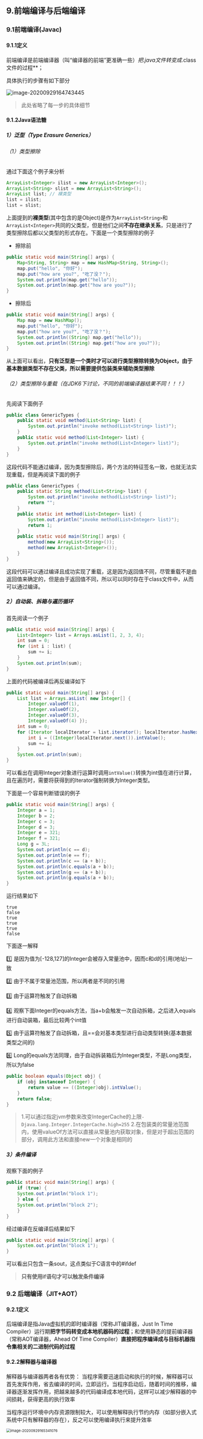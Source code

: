 ## 9.前端编译与后端编译

### 9.1前端编译(Javac)

#### 9.1.1定义

前端编译是前端编译器（叫“编译器的前端”更准确一些）**把*.java文件转变成*.class文件的过程**；

具体执行的步骤有如下部分

![image-20200929164743445](https://cdn.jsdelivr.net/gh/linkins1/MyNoteBooks/resources/imgs/jvm/image-20200929164743445.png)

> 此处省略了每一步的具体细节

#### 9.1.2Java语法糖

##### 1）泛型（Type Erasure Generics）

###### （1）类型擦除

通过下面这个例子来分析

```java
ArrayList<Integer> ilist = new ArrayList<Integer>();
ArrayList<String> slist = new ArrayList<String>();
ArrayList list; // 裸类型
list = ilist;
list = slist;
```

上面提到的**裸类型**(其中包含的是Object)是作为`ArrayList<String>`和`ArrayList<Integer>`共同的父类型，但是他们之间**不存在继承关系**，只是进行了类型擦除后都以父类型的形式存在。下面是一个类型擦除的例子

- 擦除前

```java
public static void main(String[] args) {
    Map<String, String> map = new HashMap<String, String>();
    map.put("hello", "你好");
    map.put("how are you?", "吃了没？");
    System.out.println(map.get("hello"));
    System.out.println(map.get("how are you?"));
}
```

- 擦除后

```java
public static void main(String[] args) {
    Map map = new HashMap();
    map.put("hello", "你好");
    map.put("how are you?", "吃了没？");
    System.out.println((String) map.get("hello"));
    System.out.println((String) map.get("how are you?"));
}
```

从上面可以看出，**只有泛型是一个类时才可以进行类型擦除转换为Object，由于基本数据类型不存在父类，所以需要提供包装类来辅助类型擦除**

###### （2）类型擦除与重载（在JDK6下讨论，不同的前端编译器结果不同！！！）

先阅读下面例子

```java
public class GenericTypes {
    public static void method(List<String> list) {
        System.out.println("invoke method(List<String> list)");
    }
    public static void method(List<Integer> list) {
        System.out.println("invoke method(List<Integer> list)");
    }
}
```

这段代码不能通过编译，因为类型擦除后，两个方法的特征签名一致，也就无法实现重载，但是再阅读下面的例子

```java
public class GenericTypes {
    public static String method(List<String> list) {
        System.out.println("invoke method(List<String> list)");
        return "";
    }
    public static int method(List<Integer> list) {
        System.out.println("invoke method(List<Integer> list)");
        return 1;
    }
    public static void main(String[] args) {
        method(new ArrayList<String>());
        method(new ArrayList<Integer>());
    }
}
```

这段代码可以通过编译且成功实现了重载，这是因为返回值不同，尽管重载不是由返回值来确定的，但是由于返回值不同，所以可以同时存在于class文件中，从而可以通过编译。

##### 2）自动装、拆箱与遍历循环

首先阅读一个例子

```java
public static void main(String[] args) {
    List<Integer> list = Arrays.asList(1, 2, 3, 4);
    int sum = 0;
    for (int i : list) {
        sum += i;
    }
    System.out.println(sum);
}
```

上面的代码被编译后再反编译如下

```java
public static void main(String[] args) {
    List list = Arrays.asList( new Integer[] {
        Integer.valueOf(1),
        Integer.valueOf(2),
        Integer.valueOf(3),
        Integer.valueOf(4) });
    int sum = 0;
    for (Iterator localIterator = list.iterator(); localIterator.hasNext(); ) {
        int i = ((Integer)localIterator.next()).intValue();
        sum += i;
    }
    System.out.println(sum);
}
```

可以看出在调用Integer对象进行运算时调用`intValue()`转换为int值在进行计算，且在遍历时，需要将获得到的Iterator强制转换为Integer类型。

下面是一个容易判断错误的例子

```java
public static void main(String[] args) {
    Integer a = 1;
    Integer b = 2;
    Integer c = 3;
    Integer d = 3;
    Integer e = 321;
    Integer f = 321;
    Long g = 3L;
    System.out.println(c == d);
    System.out.println(e == f);
    System.out.println(c == (a + b));
    System.out.println(c.equals(a + b));
    System.out.println(g == (a + b));
    System.out.println(g.equals(a + b));
}
```

运行结果如下

```text
true
false
true
true
true
false
```

下面逐一解释

:one: 是因为值为[-128,127]的Integer会被存入常量池中，因而c和d的引用(地址)一致

:two: 由于不属于常量池范围，所以两者是不同的引用

:three: 由于运算符触发了自动拆箱

:four: 观察下面Integer的equals方法，当a+b会触发一次自动拆箱，之后进入equals进行自动装箱，最后比较两个int值

:five: 由于运算符触发了自动拆箱，且==会对基本类型进行自动类型转换(基本数据类型之间的)

:six:  Long的equals方法同理，由于自动拆装箱后为Integer类型，不是Long类型，所以为false

```java
public boolean equals(Object obj) {
    if (obj instanceof Integer) {
        return value == ((Integer)obj).intValue();
    }
    return false;
}
```

> 1.可以通过指定jvm参数来改变IntegerCache的上限`-Djava.lang.Integer.IntegerCache.high=255`
> 2.在包装类的常量池范围内，使用valueOf方法可以直接从常量池内获取对象，但是对于超出范围的部分，调用此方法和直接new一个对象是相同的

##### 3）条件编译

观察下面的例子

```java
public static void main(String[] args) {
    if (true) {
    System.out.println("block 1");
    } else {
    System.out.println("block 2");
    }
}
```

经过编译在反编译后结果如下

```java
public static void main(String[] args) {
    System.out.println("block 1");
}
```

可以看出只包含一条sout，这点类似于C语言中的#ifdef

> **只有使用if语句才可以触发条件编译**

### 9.2 后端编译（JIT+AOT）

#### 9.2.1定义

后端编译是指Java虚拟机的即时编译器（常称JIT编译器，Just In Time Compiler）运行期**把字节码转变成本地机器码的过程**；和使用静态的提前编译器（常称AOT编译器，Ahead Of Time Compiler）**直接把程序编译成与目标机器指令集相关的二进制代码的过程**

#### 9.2.2解释器与编译器

解释器与编译器两者各有优势：
当程序需要迅速启动和执行的时候，解释器可以首先发挥作用，省去编译的时间，立即运行。当程序启动后，随着时间的推移，编译器逐渐发挥作用，把越来越多的代码编译成本地代码，这样可以减少解释器的中间损耗，获得更高的执行效率

当程序运行环境中内存资源限制较大，可以使用解释执行节约内存（如部分嵌入式系统中只有解释器的存在），反之可以使用编译执行来提升效率

<img src="https://cdn.jsdelivr.net/gh/linkins1/MyNoteBooks/resources/imgs/jvm/image-20200929165341076.png" alt="image-20200929165341076" style="zoom:67%;" />























